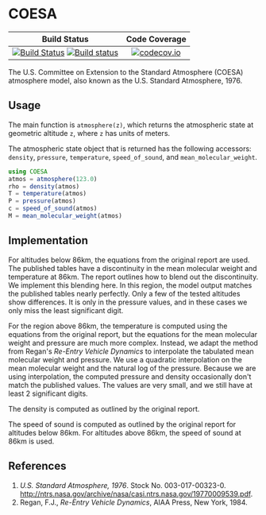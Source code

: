 # COESA

| **Build Status** | **Code Coverage** |
| :---: | :---: |
| [![Build Status](https://travis-ci.org/danielmatz/COESA.jl.svg?branch=master)](https://travis-ci.org/danielmatz/COESA.jl) [![Build status](https://ci.appveyor.com/api/projects/status/lw6emr2km0m7whgx/branch/master?svg=true)](https://ci.appveyor.com/project/danielmatz/coesa-jl/branch/master) | [![codecov.io](http://codecov.io/github/danielmatz/COESA.jl/coverage.svg?branch=master)](http://codecov.io/github/danielmatz/COESA.jl?branch=master) |

The U.S. Committee on Extension to the Standard Atmosphere (COESA) atmosphere
model, also known as the U.S. Standard Atmosphere, 1976.

## Usage

The main function is `atmosphere(z)`, which returns the atmospheric state at
geometric altitude `z`, where `z` has units of meters.

The atmospheric state object that is returned has the following accessors:
`density`, `pressure`, `temperature`, `speed_of_sound`, and
`mean_molecular_weight`.

```julia
using COESA
atmos = atmosphere(123.0)
rho = density(atmos)
T = temperature(atmos)
P = pressure(atmos)
c = speed_of_sound(atmos)
M = mean_molecular_weight(atmos)
```

## Implementation

For altitudes below 86km, the equations from the original report are used.  The
published tables have a discontinuity in the mean molecular weight and
temperature at 86km.  The report outlines how to blend out the discontinuity.
We implement this blending here.  In this region, the model output matches the
published tables nearly perfectly.  Only a few of the tested altitudes show
differences.  It is only in the pressure values, and in these cases we only miss
the least significant digit.

For the region above 86km, the temperature is computed using the equations from
the original report, but the equations for the mean molecular weight and
pressure are much more complex.  Instead, we adapt the method from Regan's
_Re-Entry Vehicle Dynamics_ to interpolate the tabulated mean molecular weight
and pressure.  We use a quadratic interpolation on the mean molecular weight and
the natural log of the pressure.  Because we are using interpolation, the
computed pressure and density occasionally don't match the published values.
The values are very small, and we still have at least 2 significant digits.

The density is computed as outlined by the original report.

The speed of sound is computed as outlined by the original report for altitudes
below 86km.  For altitudes above 86km, the speed of sound at 86km is used.

## References

1. _U.S. Standard Atmosphere, 1976_. Stock No. 003-017-00323-0.
http://ntrs.nasa.gov/archive/nasa/casi.ntrs.nasa.gov/19770009539.pdf.
2. Regan, F.J., _Re-Entry Vehicle Dynamics_, AIAA Press, New York, 1984.
